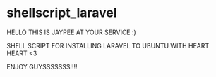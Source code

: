 # shellscript_laravel

HELLO THIS IS JAYPEE AT YOUR SERVICE :)

SHELL SCRIPT FOR INSTALLING LARAVEL TO UBUNTU WITH HEART HEART <3

ENJOY GUYSSSSSSS!!!!
